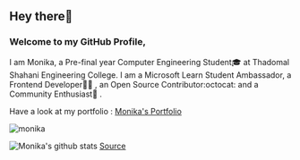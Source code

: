 ## Hey there👋
### Welcome to my GitHub Profile,
I am Monika, a Pre-final year Computer Engineering Student:mortar_board: at Thadomal Shahani Engineering College. I am a Microsoft Learn Student Ambassador, a Frontend Developer👩‍💻 , an Open Source Contributor:octocat: and a Community Enthusiast🤝 .</br>

Have a look at my portfolio : [Monika's Portfolio](https://m-code12.github.io/monikajha-v1/)
<!--
**m-code12/m-code12** is a ✨ _special_ ✨ repository because its `README.md` (this file) appears on your GitHub profile.

Here are some ideas to get you started:

- 🔭 I’m currently working on ...
- 🌱 I’m currently learning ...
- 👯 I’m looking to collaborate on ...
- 🤔 I’m looking for help with ...
- 💬 Ask me about ...
- 📫 How to reach me: ...
- 😄 Pronouns: ...
- ⚡ Fun fact: ...
-->
<p align="left"> <img src="https://komarev.com/ghpvc/?username=m-code12" alt="monika" /> </p>

![Monika's github stats](https://github-readme-stats.vercel.app/api?username=m-code12&show_icons=true&title_color=fff&icon_color=79ff97&text_color=9f9f9f&bg_color=151515&width=100)  [Source](https://github.com/anuraghazra/github-readme-stats)
